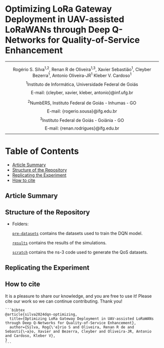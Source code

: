 # Optimizing LoRa Gateway Deployment in UAV-assisted LoRaWANs through Deep Q-Networks for Quality-of-Service Enhancement

---
<p align='center' style="margin-bottom: -4px">Rogério S. Silva<sup>1,2</sup>, Renan R de Oliveira<sup>1,3</sup>, Xavier Sebastião<sup>1</sup>, Cleyber Bezerra<sup>1</sup>, Antonio Oliveira-JR<sup>1</sup> Kleber V. Cardoso<sup>1</sup></p>
<p align='center' style="margin-bottom: -4px"><sup>1</sup>Instituto de Informática, Universidade Federal de Goiás</p>
<p align='center'>E-mail: {cleyber, xavier, kleber, antonio}@inf.ufg.br</p>
<p align='center' style="margin-bottom: -4px"><sup>2</sup>NumbERS, Instituto Federal de Goiás - Inhumas - GO</p>
<p align='center' style="margin-bottom: -4px">E-mail: {rogerio.sousa}@ifg.edu.br</p>
<p align='center' style="margin-bottom: -4px"><sup>3</sup>Instituto Federal de Goiás - Goiânia - GO</p>
<p align='center' style="margin-bottom: -4px">E-mail: {renan.rodrigues}@ifg.edu.br</p>

---
# Table of Contents
- [Article Summary](#getting-started)
- [Structure of the Repository](#structure-of-the-repository)
- [Replicating the Experiment](#replicating-the-experiment)
- [How to cite](#how-to-cite)

## Article Summary

## Structure of the Repository
+ Folders: 

    [`pre-datasets`](./pre-datasets/) contains the datasets used to train the DQN model.
    
    [`results`](./results/) contains the results of the simulations.
    
    [`scratch`](./scratch/) contains the ns-3 code used to generate the QoS datasets.

## Replicating the Experiment

## How to cite
It is a pleasure to share our knowledge, and you are free to use it! Please cite our work so we can continue contributing. Thank you!
    
    ```bibtex
    @article{silva2024dqn-optimizing,
      title={Optimizing LoRa Gateway Deployment in UAV-assisted LoRaWANs through Deep Q-Networks for Quality-of-Service Enhancement},
      author={Silva, Rog{\'e}rio S and Oliveira, Renan R de and Sebasti{\~a}o, Xavier and Bezerra, Cleyber and Oliveira-JR, Antonio and Cardoso, Kleber V},
    }
    ```
